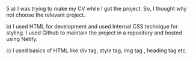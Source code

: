 5 a) I was trying to make my CV while I got the project. So, I thought why not choose the relevant project.

b) I used HTML for development and used Internal CSS technique for styling. 
I used Github to maintain the project in a repository and hosted using Netify.

c) I used basics of HTML like div tag, style tag, img tag , heading tag etc.